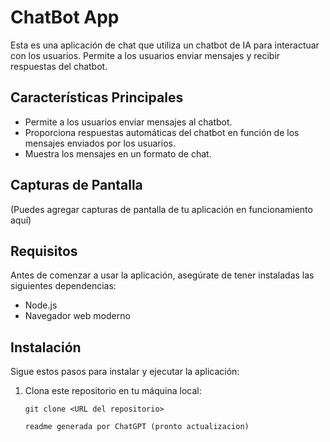 # ChatBot App

Esta es una aplicación de chat que utiliza un chatbot de IA para interactuar con los usuarios. Permite a los usuarios enviar mensajes y recibir respuestas del chatbot.

## Características Principales

- Permite a los usuarios enviar mensajes al chatbot.
- Proporciona respuestas automáticas del chatbot en función de los mensajes enviados por los usuarios.
- Muestra los mensajes en un formato de chat.

## Capturas de Pantalla

(Puedes agregar capturas de pantalla de tu aplicación en funcionamiento aquí)

## Requisitos

Antes de comenzar a usar la aplicación, asegúrate de tener instaladas las siguientes dependencias:

- Node.js
- Navegador web moderno

## Instalación

Sigue estos pasos para instalar y ejecutar la aplicación:

1. Clona este repositorio en tu máquina local:

   ```shell
   git clone <URL del repositorio>

   readme generada por ChatGPT (pronto actualizacion)
